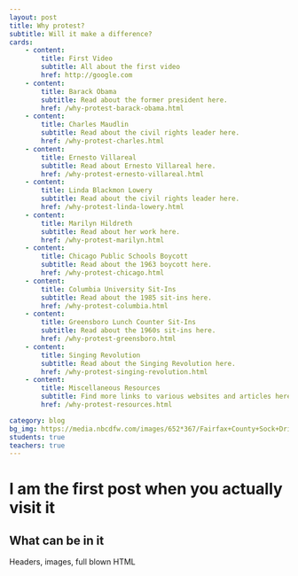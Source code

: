 ```yaml
---
layout: post
title: Why protest?
subtitle: Will it make a difference?
cards:
    - content:
        title: First Video
        subtitle: All about the first video
        href: http://google.com
    - content:
        title: Barack Obama
        subtitle: Read about the former president here.
        href: /why-protest-barack-obama.html
    - content:
        title: Charles Maudlin
        subtitle: Read about the civil rights leader here.
        href: /why-protest-charles.html
    - content:
        title: Ernesto Villareal
        subtitle: Read about Ernesto Villareal here.
        href: /why-protest-ernesto-villareal.html
    - content:
        title: Linda Blackmon Lowery 
        subtitle: Read about the civil rights leader here.
        href: /why-protest-linda-lowery.html
    - content:
        title: Marilyn Hildreth
        subtitle: Read about her work here.
        href: /why-protest-marilyn.html
    - content:
        title: Chicago Public Schools Boycott
        subtitle: Read about the 1963 boycott here.
        href: /why-protest-chicago.html    
    - content: 
        title: Columbia University Sit-Ins
        subtitle: Read about the 1985 sit-ins here.
        href: /why-protest-columbia.html
    - content:
        title: Greensboro Lunch Counter Sit-Ins
        subtitle: Read about the 1960s sit-ins here.
        href: /why-protest-greensboro.html
    - content:
        title: Singing Revolution
        subtitle: Read about the Singing Revolution here.
        href: /why-protest-singing-revolution.html
    - content: 
        title: Miscellaneous Resources
        subtitle: Find more links to various websites and articles here.
        href: /why-protest-resources.html

category: blog
bg_img: https://media.nbcdfw.com/images/652*367/Fairfax+County+Sock+Drive.jpg
students: true
teachers: true
---
```


I am the first post when you actually visit it
==============================================

## What can be in it

Headers, images, full blown HTML
